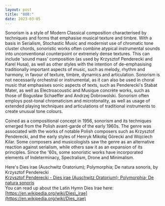 ```yaml
---
layout: post
title: "808:"
date: 2023-03-05
---
```


Sonorism is a style of Modern Classical composition characterised by techniques and forms that emphasise musical texture and timbre. With a basis in Serialism, Stochastic Music and modernist use of chromatic tone cluster chords, sonoristic works often combine atypical instrumental sounds into unconventional counterpoint or extremely dense textures. This can include 'sound mass' composition (as used by Krzysztof Penderecki and Karel Husa), as well as other styles with the intention of de-emphasising traditionally important aspects of music, such as melody, rhythm and harmony, in favour of texture, timbre, dynamics and articulation. Sonorism is not necessarily orchestral or instrumental, as it can also be used in choral music that emphasises sonic aspects of texts, such as Penderecki's Stabat Mater, as well as Electroacoustic and Musique concrète works, such as those of Bogusław Schaeffer and Andrzej Dobrowolski. Sonorism often employs post-tonal chromaticism and microtonality, as well as usage of extended playing techniques and articulations of traditional instruments to create unusual tone colours.

Coined as a compositional concept in 1956, sonorism and its techniques emerged from the Polish avant-garde of the early 1960s. The genre was associated with the works of notable Polish composers such as Krzysztof Penderecki, and the early styles of Henryk Mikołaj Górecki and Wojciech Kilar. Some composers and musicologists saw the genre as an alternative reaction against serialism, while others saw it as an expansion of its principles. Since the '60s, some sonoristic works have incorporated elements of Indeterminacy, Spectralism, Drone and Minimalism.

Here's Dies irae (Auschwitz Oratorium); Polymorphia; De natura sonoris, by Krzysztof Penderecki  
[Krzysztof Penderecki \- Dies irae (Auschwitz Oratorium); Polymorphia; De natura sonoris](https://youtu.be/ommO1vOqMCE)  
You can read up about the Latin Hymn Dies Irae here: [https://en.wikipedia.org/wiki/Dies\_irae](https://en.wikipedia.org/wiki/Dies_irae)
